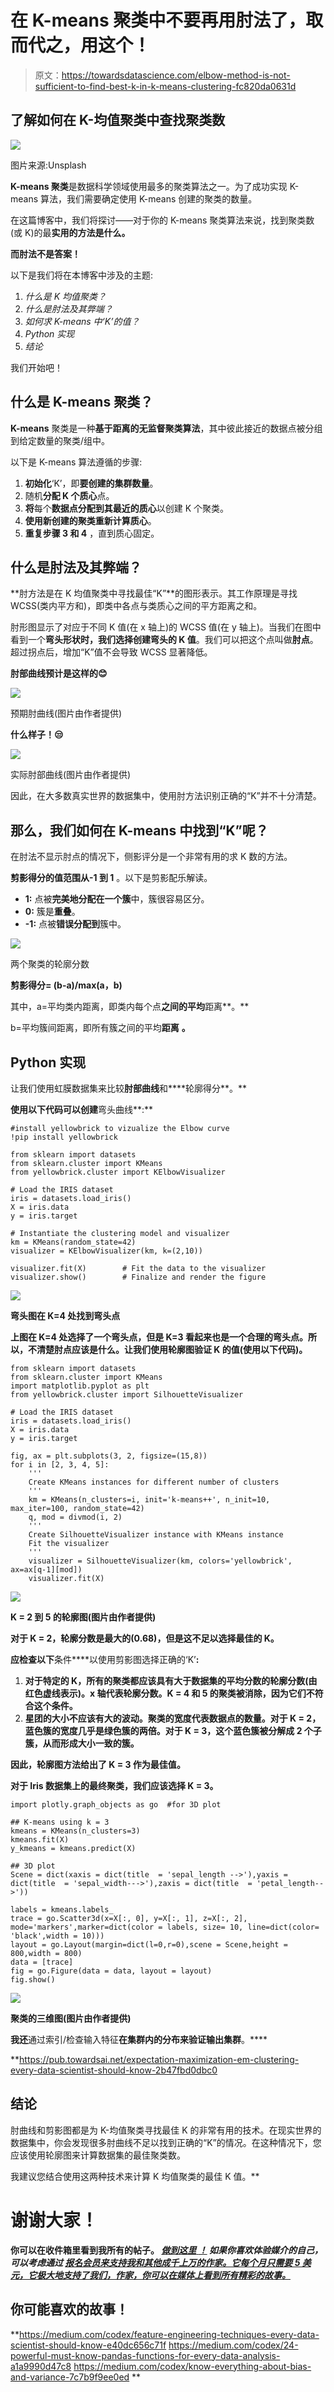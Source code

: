 # 在 K-means 聚类中不要再用肘法了，取而代之，用这个！

> 原文：<https://towardsdatascience.com/elbow-method-is-not-sufficient-to-find-best-k-in-k-means-clustering-fc820da0631d>

## 了解如何在 K-均值聚类中查找聚类数

![](img/e63f16578e099928702a3ae2905cb800.png)

图片来源:Unsplash

**K-means 聚类**是数据科学领域使用最多的聚类算法之一。为了成功实现 K-means 算法，我们需要确定使用 K-means 创建的聚类的数量。

在这篇博客中，我们将探讨——对于你的 K-means 聚类算法来说，找到聚类数(或 K)的最**实用的方法是什么。**

**而肘法不是答案！**

以下是我们将在本博客中涉及的主题:

1.  *什么是 K 均值聚类？*
2.  *什么是肘法及其弊端？*
3.  *如何求 K-means 中‘K’的值？*
4.  *Python 实现*
5.  *结论*

我们开始吧！

## 什么是 K-means 聚类？

**K-means** 聚类是一种**基于距离的无监督聚类算法**，其中彼此接近的数据点被分组到给定数量的聚类/组中。

以下是 K-means 算法遵循的步骤:

1.  **初始化**‘K’，即**要创建的集群数量**。
2.  随机**分配 K 个质心**点。
3.  **将**每个**数据点分配到其最近的质心**以创建 K 个聚类。
4.  **使用新创建的聚类重新计算质心**。
5.  **重复步骤 3 和 4** ，直到质心固定。

## 什么是肘法及其弊端？

**肘方法是在 K 均值聚类中寻找最佳“K”**的图形表示。其工作原理是寻找 WCSS(类内平方和)，即类中各点与类质心之间的平方距离之和。

肘形图显示了对应于不同 K 值(在 x 轴上)的 WCSS 值(在 y 轴上)。当我们在图中看到一个**弯头形状时，我们选择创建弯头的 K 值**。我们可以把这个点叫做**肘点**。超过拐点后，增加“K”值不会导致 WCSS 显著降低。

**肘部曲线预计是这样的😊**

![](img/484e154bf8c49a0d8c1792e1971d0d7d.png)

预期肘曲线(图片由作者提供)

**什么样子！😒**

![](img/c10b25d8152914f38c6f1d933c5d3eaf.png)

实际肘部曲线(图片由作者提供)

因此，在大多数真实世界的数据集中，使用肘方法识别正确的“K”并不十分清楚。

## 那么，我们如何在 K-means 中找到“K”呢？

在肘法不显示肘点的情况下，侧影评分是一个非常有用的求 K 数的方法。

**剪影得分的值范围从-1 到 1** 。以下是剪影配乐解读。

*   **1:** 点被**完美地分配在一个簇**中，簇很容易区分。
*   **0:** 簇是**重叠**。
*   **-1:** 点被**错误分配到**簇中。

![](img/27d2c732332165c0f3b366337dbbb264.png)

两个聚类的轮廓分数

**剪影得分= (b-a)/max(a，b)**

其中，a=平均类内距离，即类内每个点**之间的平均**距离**。**

b=平均簇间距离，即所有簇之间的平均**距离** **。**

## Python 实现

让我们使用虹膜数据集来比较**肘部曲线**和****轮廓得分**。**

**使用以下代码可以创建**弯头曲线**:**

```
#install yellowbrick to vizualize the Elbow curve
!pip install yellowbrick  

from sklearn import datasets
from sklearn.cluster import KMeans
from yellowbrick.cluster import KElbowVisualizer

# Load the IRIS dataset
iris = datasets.load_iris()
X = iris.data
y = iris.target

# Instantiate the clustering model and visualizer
km = KMeans(random_state=42)
visualizer = KElbowVisualizer(km, k=(2,10))

visualizer.fit(X)        # Fit the data to the visualizer
visualizer.show()        # Finalize and render the figure
```

**![](img/4b81be79ceac953dd96cef7d270b0681.png)**

**弯头图在 K=4 处找到弯头点**

**上图在 K=4 处选择了一个弯头点，但是 K=3 看起来也是一个合理的弯头点。所以，**不清楚肘点**应该是什么。让我们使用轮廓图验证 **K 的值(使用以下代码)。****

```
from sklearn import datasets
from sklearn.cluster import KMeans
import matplotlib.pyplot as plt
from yellowbrick.cluster import SilhouetteVisualizer

# Load the IRIS dataset
iris = datasets.load_iris()
X = iris.data
y = iris.target

fig, ax = plt.subplots(3, 2, figsize=(15,8))
for i in [2, 3, 4, 5]:
    '''
    Create KMeans instances for different number of clusters
    '''
    km = KMeans(n_clusters=i, init='k-means++', n_init=10, max_iter=100, random_state=42)
    q, mod = divmod(i, 2)
    '''
    Create SilhouetteVisualizer instance with KMeans instance
    Fit the visualizer
    '''
    visualizer = SilhouetteVisualizer(km, colors='yellowbrick', ax=ax[q-1][mod])
    visualizer.fit(X) 
```

**![](img/a5e27190984e21dcbb0f089cd8b4c21f.png)**

**K = 2 到 5 的轮廓图(图片由作者提供)**

**对于 K = 2，轮廓分数是最大的(0.68)，但是这不足以选择最佳的 K。**

**应检查以下**条件****以使用剪影图选择正确的‘K’**:**

1.  **对于特定的 K，**所有的聚类都应该具有大于数据集**的平均分数的轮廓分数(由红色虚线表示)。x 轴代表轮廓分数。K = 4 和 5 的聚类被消除，因为它们不符合这个条件。**
2.  ****星团的大小不应该有大的波动**。聚类的宽度代表数据点的数量。对于 K = 2，蓝色簇的宽度几乎是绿色簇的两倍。对于 K = 3，这个蓝色簇被分解成 2 个子簇，从而形成大小一致的簇。**

**因此，**轮廓图方法给出了 K = 3 作为最佳值**。**

**对于 Iris 数据集上的最终聚类，我们应该选择 K = 3。**

```
import plotly.graph_objects as go  #for 3D plot

## K-means using k = 3
kmeans = KMeans(n_clusters=3)
kmeans.fit(X)
y_kmeans = kmeans.predict(X)

## 3D plot 
Scene = dict(xaxis = dict(title  = 'sepal_length -->'),yaxis = dict(title  = 'sepal_width--->'),zaxis = dict(title  = 'petal_length-->'))

labels = kmeans.labels_
trace = go.Scatter3d(x=X[:, 0], y=X[:, 1], z=X[:, 2], mode='markers',marker=dict(color = labels, size= 10, line=dict(color= 'black',width = 10)))
layout = go.Layout(margin=dict(l=0,r=0),scene = Scene,height = 800,width = 800)
data = [trace]
fig = go.Figure(data = data, layout = layout)
fig.show()
```

**![](img/363be00d60dc1b163e340c782abf6b11.png)**

**聚类的三维图(图片由作者提供)**

**我还**通过索引/检查输入特征**在集群内的分布来验证输出集群**。****

**<https://pub.towardsai.net/expectation-maximization-em-clustering-every-data-scientist-should-know-2b47fbd0dbc0>  

## 结论

肘曲线和剪影图都是为 K-均值聚类寻找最佳 K 的非常有用的技术。在现实世界的数据集中，你会发现很多肘曲线不足以找到正确的“K”的情况。在这种情况下，您应该使用轮廓图来计算数据集的最佳聚类数。

我建议您结合使用这两种技术来计算 K 均值聚类的最佳 K 值。** 

# **谢谢大家！**

**你可以在收件箱里看到我所有的帖子。 [***做到这里*** *！*](https://anmol3015.medium.com/subscribe) *如果你喜欢体验媒介的自己，可以考虑通过* [***报名会员来支持我和其他成千上万的作家。它每个月只需要 5 美元，它极大地支持了我们，作家，你可以在媒体上看到所有精彩的故事。***](https://anmol3015.medium.com/membership)**

## ****你可能喜欢的故事！****

**<https://medium.com/codex/feature-engineering-techniques-every-data-scientist-should-know-e40dc656c71f>  <https://medium.com/codex/24-powerful-must-know-pandas-functions-for-every-data-analysis-a1a9990d47c8>  <https://medium.com/codex/know-everything-about-bias-and-variance-7c7b9f9ee0ed> **